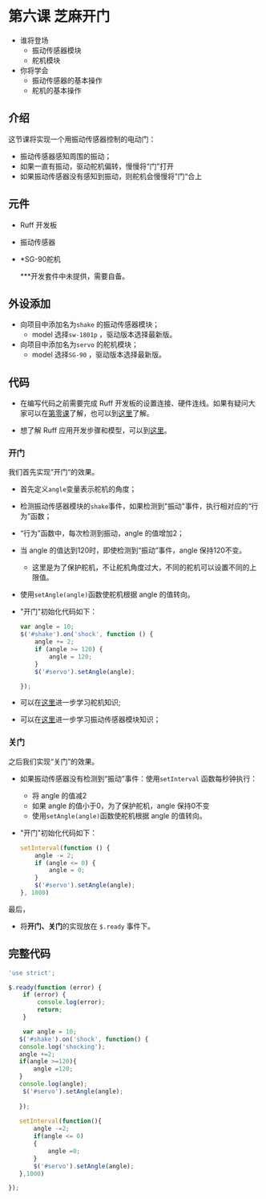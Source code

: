 # 第六课 芝麻开门

- 谁将登场
  - 振动传感器模块
  - 舵机模块
- 你将学会
  - 振动传感器的基本操作
  - 舵机的基本操作

## 介绍

这节课将实现一个用振动传感器控制的电动门：

- 振动传感器感知周围的振动；
- 如果一直有振动，驱动舵机偏转，慢慢将“门”打开
- 如果振动传感器没有感知到振动，则舵机会慢慢将”门“合上

## 元件

- Ruff 开发板

- 振动传感器

- *SG-90舵机

  ***开发套件中未提供，需要自备。

## 外设添加

- 向项目中添加名为`shake` 的振动传感器模块；
  - model 选择`sw-1801p` ，驱动版本选择最新版。
- 向项目中添加名为`servo` 的舵机模块；
  - model 选择`SG-90` ，驱动版本选择最新版。

## 代码

- 在编写代码之前需要完成 Ruff 开发板的设置连接、硬件连线。如果有疑问大家可以在[第零课]()了解，也可以到[这里](https://ruff.io/docs/getting-started.html)了解。


- 想了解 Ruff 应用开发步骤和模型，可以到[这里](https://ruff.io/docs/development-steps.html)。

### 开门

我们首先实现”开门“的效果。

- 首先定义`angle`变量表示舵机的角度；


- 检测振动传感器模块的`shake`事件，如果检测到"振动"事件，执行相对应的“行为”函数；

- “行为”函数中，每次检测到振动，angle 的值增加2；

- 当 angle 的值达到120时，即使检测到“振动”事件，angle 保持120不变。

  - 这里是为了保护舵机，不让舵机角度过大，不同的舵机可以设置不同的上限值。

- 使用`setAngle(angle)`函数使舵机根据 angle 的值转向。

- "开门"初始化代码如下：

  ```javascript
  var angle = 10;
  $('#shake').on('shock', function () {
      angle += 2;
      if (angle >= 120) {
          angle = 120;
      }
      $('#servo').setAngle(angle);

  });
  ```

- 可以在[这里](http://blog.sina.com.cn/s/blog_adfd22480101nw83.html)进一步学习舵机知识;

- 可以在[这里](https://rap.ruff.io/devices/SW-1801P)进一步学习振动传感器模块知识；

### 关门

之后我们实现“关门”的效果。

- 如果振动传感器没有检测到“振动”事件：使用`setInterval` 函数每秒钟执行：

  - 将 angle 的值减2
  - 如果 angle 的值小于0，为了保护舵机，angle 保持0不变
  - 使用`setAngle(angle)`函数使舵机根据 angle 的值转向。

- "开门"初始化代码如下：

  ```javascript
  setInterval(function () {
      angle -= 2;
      if (angle <= 0) {
          angle = 0;
      }
      $('#servo').setAngle(angle);
  }, 1000)
  ```

最后，

- 将**开门、关门**的实现放在 `$.ready` 事件下。

## 完整代码

```javascript
'use strict';

$.ready(function (error) {
    if (error) {
        console.log(error);
        return;
    }

    var angle = 10;
   $('#shake').on('shock', function() {
   console.log('shocking');
   angle +=2;
   if(angle >=120){
       angle =120;
   }
   console.log(angle);
    $('#servo').setAngle(angle);
    
   });
   
   setInterval(function(){
       angle -=2;
       if(angle <= 0)
       {
           angle =0;
       } 
       $('#servo').setAngle(angle);
   },1000)

});
```